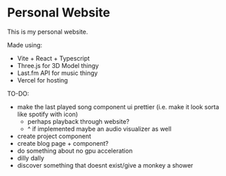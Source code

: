 # Personal Website

This is my personal website.

Made using:
- Vite + React + Typescript
- Three.js for 3D Model thingy
- Last.fm API for music thingy
- Vercel for hosting

TO-DO:
- make the last played song component ui prettier (i.e. make it look sorta like spotify with icon)
  - perhaps playback through website?
  - ^ if implemented maybe an audio visualizer as well
- create project component
- create blog page + component?
- do something about no gpu acceleration
- dilly dally
- discover something that doesnt exist/give a monkey a shower